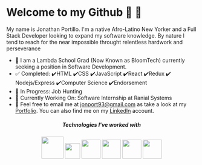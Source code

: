 # Welcome to my Github :wave: :wave:

My name is Jonathan Portillo. I'm a native Afro-Latino New Yorker and a Full Stack Developer looking to expand my software knowledge. By nature I tend to reach for the near impossible throught relentless hardwork and perseverance 

- :school_satchel: I am a Lambda School Grad (Now Known as BloomTech) currently seeking a position in Software Development.  
- :white_check_mark: Completed: :heavy_check_mark:HTML :heavy_check_mark:CSS :heavy_check_mark:JavaScript :heavy_check_mark:React :heavy_check_mark:Redux :heavy_check_mark: Nodejs/Express :heavy_check_mark:Computer Science :heavy_check_mark:Endorsement 
- :blue_book: In Progress: Job Hunting 
- :construction: Currently Working On: Software Internship at Ranial Systems
- :e-mail: Feel free to email me at jonport93@gmail.com as take a look at my [Portfolio](https://jonathanportillo.dev/). You can also find me on my [LinkedIn](https://www.linkedin.com/in/jonathanportillo93/) account.





<h5><p align="center">Technologies I've worked with</p></h5>
<p align="center"><img src="https://www.w3.org/html/logo/downloads/HTML5_1Color_Black.png" width="58"> <img src="https://seeklogo.com/images/C/css-3-logo-AF06D75231-seeklogo.com.png" width="40"> <img src="https://seeklogo.com/images/J/javascript-js-logo-2949701702-seeklogo.com.png" width="50"> <img src="https://seeklogo.com/images/R/react-logo-7B3CE81517-seeklogo.com.png" width="50"> <img src="https://raw.githubusercontent.com/reduxjs/redux/master/logo/logo.png" width="50"> <img src="https://cdn4.iconfinder.com/data/icons/logos-and-brands/512/21_Angular_logo_logos-512.png" width="50"> </p> 

